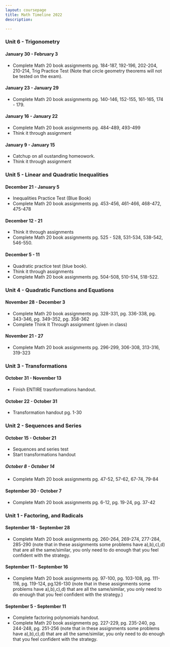 ```yaml
---
layout: coursepage
title: Math Timeline 2022
description: 

--- 
```


### Unit 6 - Trigonometry

#### January 30 - February 3
* Complete Math 20 book assignments pg. 184-187, 192-196, 202-204, 210-214, Trig Practice Test (Note that circle geometry theorems will not be tested on the exam).

#### January 23 - January 29
* Complete Math 20 book assignments pg. 140-146, 152-155, 161-165, 174 - 179. 

#### January 16 - January 22
* Complete Math 20 book assignments pg. 484-489, 493-499
* Think it through assignment 

#### January 9 - January 15 
* Catchup on all oustanding homeowork. 
* Think it through assignment 


### Unit 5 - Linear and Quadratic Inequalities

#### December 21 - January 5
* Inequalities Practice Test (Blue Book) 
* Complete Math 20 book assignments pg. 453-456, 461-466, 468-472, 475-478

#### December 12 - 21
* Think it through assignments
* Complete Math 20 book assignments pg. 525 - 528, 531-534, 538-542, 546-550. 

#### December 5 - 11
* Quadratic practice test (blue book). 
* Think it through assignments
* Complete Math 20 book assignments pg. 504-508, 510-514, 518-522.

### Unit 4 - Quadratic Functions and Equations 
#### November 28 - December 3 
* Complete Math 20 book assignments pg. 328-331, pg. 336-338, pg. 343-346, pg. 349-352, pg. 358-362 
* Complete Think It Through assignment (given in class) 

#### November 21 - 27 
* Complete Math 20 book assignments pg. 296-299, 306-308, 313-316, 319-323

### Unit 3 - Transformations 
#### October 31 - November 13
* Finish ENTIRE trasnformations handout. 

#### October 22 - October 31
* Transformation handout pg. 1-30

### Unit 2 - Sequences and Series
#### October 15 - October 21
* Sequences and series test
* Start transformations handout 

##### October 8 - October 14
* Complete Math 20 book assignments pg. 47-52, 57-62, 67-74, 79-84

#### September 30 - October 7
* Complete Math 20 book assignments pg. 6-12, pg. 19-24, pg. 37-42 

### Unit 1 - Factoring, and Radicals 
#### September 18 - September 28 
* Complete Math 20 book assignments pg. 260-264, 269-274, 277-284, 285-290 (note that in these assignments some problems have a),b),c),d) that are all the same/similar, you only need to do enough that you feel confident with the strategy. 

#### September 11 - September 16  
* Complete Math 20 book assignments pg. 97-100, pg. 103-108, pg. 111-116, pg. 119-124, pg.126-130 (note that in these assignments some problems have a),b),c),d) that are all the same/similar, you only need to do enough that you feel confident with the strategy.) 

#### September 5 - September 11  
* Complete factoring polynomials handout.  
* Complete Math 20 book assignments pg. 227-229, pg. 235-240, pg. 244-248, pg. 251-256 (note that in these assignments some problems have a),b),c),d) that are all the same/similar, you only need to do enough that you feel confident with the strategy. 


